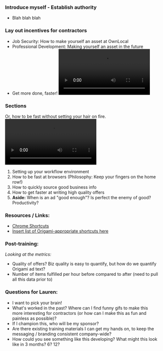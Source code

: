 ### Introduce myself - Establish authority

- Blah blah blah

### Lay out incentives for contractors

- Job Security: How to make yourself an asset at OwnLocal
- Professional Development: Making yourself an asset in the future
- Get more done, faster!
![You'll be like this before you know it!](https://github.com/ahrjarrett/origami_meeting/blob/master/gifs/cat.mp4)

### Sections

Or, how to be fast without setting your hair on fire.
![Origami!](https://github.com/ahrjarrett/origami_meeting/blob/master/gifs/hair.mp4)

1. Setting up your workflow environment
2. How to be fast at browsers (Philosophy: Keep your fingers on the home row!)
3. How to quickly source good business info
4. How to get faster at writing high quality offers
5. **Aside:** When is an ad "good enough"? Is perfect the enemy of good? Productivity?

### Resources / Links:

- [Chrome Shortcuts](https://support.google.com/chrome/answer/157179?hl=en)
- [Insert list of Origami-appropriate shortcuts here](https://ownlocal.com)

### Post-training:

*Looking at the metrics:*

- Quality of offers? Biz quality is easy to quantify, but how do we quantify Origami ad text?
- Number of items fulfilled per hour before compared to after (need to pull all this data prior to)

### Questions for Lauren:

- I want to pick your brain!
- What's worked in the past? Where can I find funny gifs to make this more interesting for contractors (or how can I make this as fun and painless as possible)?
- If I champion this, who will be my sponsor?
- Are there existing training materials I can get my hands on, to keep the messaging / branding consistent company-wide?
- How could you see something like this developing? What might this look like in 3 months? 6? 12?


